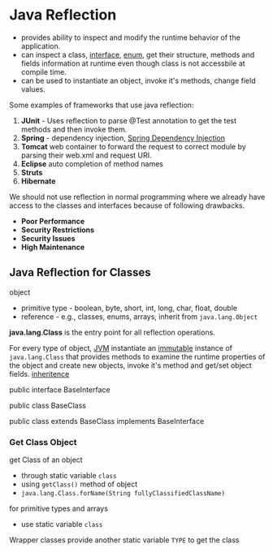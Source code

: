 # Java Reflection
<!-- https://www.digitalocean.com/community/tutorials/java-reflection-example-tutorial -->
- provides ability to inspect and modify the runtime behavior of the application.
- can inspect a class, [interface](#java-reflection), [enum](#java-reflection), get their structure, methods and fields information at runtime even though class is not accessbile at compile time.
- can be used to instantiate an object, invoke it's methods, change field values.

Some examples of frameworks that use java reflection:
1. __JUnit__ - Uses reflection to parse @Test annotation to get the test methods and then invoke them.
2. __Spring__ - dependency injection,  [Spring Dependency Injection](#java-reflection)
3. __Tomcat__ web container to forward the request to correct module by parsing their web.xml and request URI.
4. __Eclipse__ auto completion of method names
5. __Struts__
6. __Hibernate__

<!-- The list is endless and they all use java reflection because all these frameworks have no knowledge and access of user defined classes, interfaces, their methods etc. -->

We should not use reflection in normal programming where we already have access to the classes and interfaces because of following drawbacks.
- __Poor Performance__ 
- __Security Restrictions__
- __Security Issues__
- __High Maintenance__

## Java Reflection for Classes
object
- primitive type - boolean, byte, short, int, long, char, float, double
- reference - e.g., classes, enums, arrays, inherit from `java.lang.Object`

__java.lang.Class__ is the entry point for all reflection operations.

For every type of object, [JVM](#java-reflection) instantiate an [immutable](#java-reflection) instance of `java.lang.Class` that provides methods to examine the runtime properties of the object and create new objects, invoke it's method and get/set object fields.
[inheritence](#java-reflection)

public interface BaseInterface

public class BaseClass

public class extends BaseClass implements BaseInterface

### Get Class Object
get Class of an object
- through static variable `class`
- using `getClass()` method of object
- `java.lang.Class.forName(String fullyClassifiedClassName)`

for primitive types and arrays
- use static variable `class`

Wrapper classes provide another static variable `TYPE` to get the class

<!--
[interface](https://www.digitalocean.com/community/tutorials/interface-in-java) 
[enum](https://www.digitalocean.com/community/tutorials/java-enum)
[Spring Dependency Injection](https://www.digitalocean.com/community/tutorials/spring-dependency-injection)
[JVM](https://www.digitalocean.com/community/tutorials/difference-jdk-vs-jre-vs-jvm)
[immutable](https://www.digitalocean.com/community/tutorials/how-to-create-immutable-class-in-java)
[inheritence](https://www.digitalocean.com/community/tutorials/inheritance-java-example)
-->
